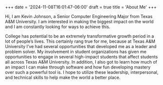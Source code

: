 +++
date = '2024-11-08T16:01:47-06:00'
draft = true
title = 'About Me'
+++

Hi, I am Kevin Johnson, a Senior Computer Engineering Major from Texas A&M University. I am interested in making the biggest impact on
the world and I am constantly looking for ways to achieve this.

College has potential to be an extremely transformative growth period in a lot of people’s lives. This certainly rang true for me,
because at Texas A&M University I’ve had several opportunities that developed me as a leader and problem solver. My involvement in
student organizations has given me opportunities to engage in several high-impact students that affect students all across Texas A&M
University. In addition, I also got to learn how much of an impact I can make through software and how fun developing mastery over
such a powerful tool is. I hope to utilize these leadership, interpersonal, and technical skills to help make the world a
better place.
